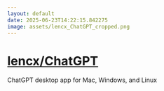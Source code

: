 ```yaml
---
layout: default
date: 2025-06-23T14:22:15.842275
image: assets/lencx_ChatGPT_cropped.png
---
```


# [lencx/ChatGPT](https://github.com/lencx/ChatGPT)

ChatGPT desktop app for Mac, Windows, and Linux
